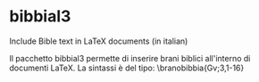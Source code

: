 bibbial3
========

Include Bible text in LaTeX documents (in italian)

Il pacchetto bibbial3 permette di inserire brani biblici all'interno di documenti LaTeX.
La sintassi è del tipo: \branobibbia{Gv;3,1-16}
